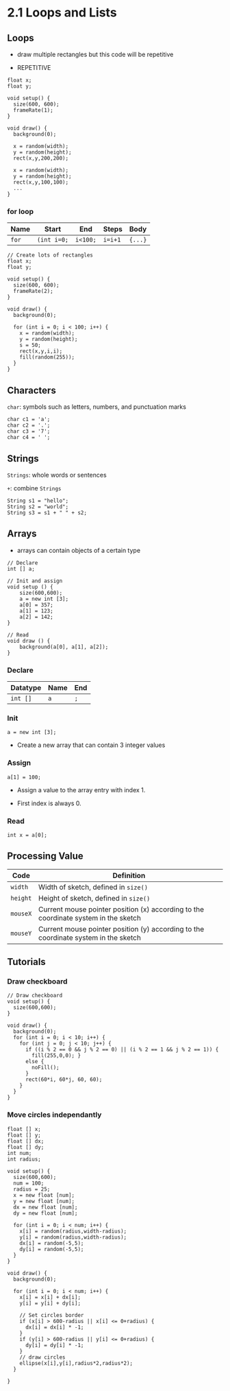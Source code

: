 # 2.1 Loops and Lists

## Loops

- draw multiple rectangles but this code will be repetitive

- REPETITIVE

```processing
float x;
float y;

void setup() {
  size(600, 600);
  frameRate(1);
}

void draw() {
  background(0);

  x = random(width);
  y = random(height);
  rect(x,y,200,200);

  x = random(width);
  y = random(height);
  rect(x,y,100,100);
  ...
}
```

### for loop

| Name  | Start       | End      | Steps   | Body    |
| ----- | ----------- | -------- | ------- | ------- |
| `for` | `(int i=0;` | `i<100;` | `i=i+1` | `{...}` |

```processing
// Create lots of rectangles
float x;
float y;

void setup() {
  size(600, 600);
  frameRate(2);
}

void draw() {
  background(0);

  for (int i = 0; i < 100; i++) {
    x = random(width);
    y = random(height);
    s = 50;
    rect(x,y,i,i);
    fill(random(255));
  }
}
```

## Characters

`char`: symbols such as letters, numbers, and punctuation marks

```processing
char c1 = 'a';
char c2 = '.';
char c3 = '7';
char c4 = ' ';
```

## Strings

`Strings`: whole words or sentences

`+`: combine `Strings`

```processing
String s1 = "hello";
String s2 = "world";
String s3 = s1 + " " + s2;
```

## Arrays

- arrays can contain objects of a certain type

```processing
// Declare
int [] a;

// Init and assign
void setup () {
    size(600,600);
    a = new int [3];
    a[0] = 357;
    a[1] = 123;
    a[2] = 142;
}

// Read
void draw () {
    background(a[0], a[1], a[2]);
}
```

### Declare

| Datatype | Name | End |
| -------- | ---- | --- |
| `int []` | `a`  | `;` |

### Init

`a = new int [3];`

+ Create a new array that can contain 3 integer values

### Assign

`a[1] = 100;`

- Assign a value to the array entry with index 1.

- First index is always 0.

### Read

`int x = a[0];`

## Processing Value

| Code     | Definition                                                                          |
| -------- | ----------------------------------------------------------------------------------- |
| `width`  | Width of sketch, defined in `size()`                                                |
| `height` | Height of sketch, defined in `size()`                                               |
| `mouseX` | Current mouse pointer position (x) according to the coordinate system in the sketch |
| `mouseY` | Current mouse pointer position (y) according to the coordinate system in the sketch |

## Tutorials

### Draw checkboard

```processing
// Draw checkboard
void setup() {
  size(600,600);
}

void draw() {
  background(0);
  for (int i = 0; i < 10; i++) {
    for (int j = 0; j < 10; j++) {
      if ((i % 2 == 0 && j % 2 == 0) || (i % 2 == 1 && j % 2 == 1)) {
        fill(255,0,0); } 
      else {
        noFill();
      }
      rect(60*i, 60*j, 60, 60);
    }
  }
}
```

### Move circles independantly

```processing
float [] x;
float [] y;
float [] dx;
float [] dy;
int num;
int radius;

void setup() {
  size(600,600);
  num = 100;
  radius = 25;
  x = new float [num];
  y = new float [num];
  dx = new float [num];
  dy = new float [num];
  
  for (int i = 0; i < num; i++) {
    x[i] = random(radius,width-radius);
    y[i] = random(radius,width-radius);
    dx[i] = random(-5,5);
    dy[i] = random(-5,5);
  }
}

void draw() {
  background(0);

  for (int i = 0; i < num; i++) {
    x[i] = x[i] + dx[i];
    y[i] = y[i] + dy[i];

    // Set circles border
    if (x[i] > 600-radius || x[i] <= 0+radius) {
      dx[i] = dx[i] * -1;
    }
    if (y[i] > 600-radius || y[i] <= 0+radius) {
      dy[i] = dy[i] * -1;
    }
    // draw circles
    ellipse(x[i],y[i],radius*2,radius*2);
  }
  
}

```
